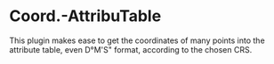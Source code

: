 # Coord.-AttribuTable
This plugin makes ease to get the coordinates of many points into the attribute table, even D°M'S" format, according to the chosen CRS.
